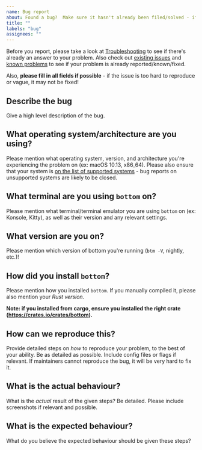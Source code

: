 ```yaml
---
name: Bug report
about: Found a bug?  Make sure it hasn't already been filed/solved - if so, please report it!
title: ""
labels: "bug"
assignees: ""
---
```


Before you report, please take a look at [Troubleshooting](https://clementtsang.github.io/bottom/nightly/troubleshooting) to see if there's already an answer to your problem. Also check out [existing issues](https://github.com/ClementTsang/bottom/issues) and [known problems](https://clementtsang.github.io/bottom/nightly/support/official/#known-problems) to see if your problem is already reported/known/fixed.

Also, **please fill in all fields if possible** - if the issue is too hard to reproduce or vague, it may not be fixed!

## Describe the bug

Give a high level description of the bug.

## What operating system/architecture are you using?

Please mention what operating system, version, and architecture you're experiencing the problem on (ex: macOS 10.13, x86_64). Please also ensure that your system is [on the list of supported systems](https://github.com/ClementTsang/bottom#support) - bug reports on unsupported systems are likely to be closed.

## What terminal are you using `bottom` on?

Please mention what terminal/terminal emulator you are using `bottom` on (ex: Konsole, Kitty), as well as their version and any relevant settings.

## What version are you on?

Please mention which version of bottom you're running (`btm -V`, nightly, etc.)!

## How did you install `bottom`?

Please mention how you installed `bottom`. If you manually compiled it, please also mention your _Rust version_.

**Note: if you installed from cargo, ensure you installed the right crate (https://crates.io/crates/bottom).**

## How can we reproduce this?

Provide detailed steps on _how_ to reproduce your problem, to the best of your ability. Be as detailed as possible. Include config files or flags if relevant. If maintainers cannot reproduce the bug, it will be very hard to fix it.

## What is the actual behaviour?

What is the _actual_ result of the given steps? Be detailed. Please include screenshots if relevant and possible.

## What is the expected behaviour?

What do you believe the expected behaviour should be given these steps?
